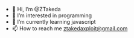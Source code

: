 - 👋 Hi, I’m @ZTakeda
- 👀 I’m interested in programming
- 🌱 I’m currently learning javascript
- 📫 How to reach me ztakedaxploit@gmail.com

<!---
ZTakeda/ZTakeda is a ✨ special ✨ repository because its `README.md` (this file) appears on your GitHub profile.
You can click the Preview link to take a look at your changes.
--->
